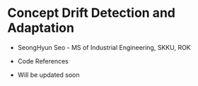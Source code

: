# Concept Drift Detection and Adaptation 
- SeongHyun Seo - MS of Industrial Engineering, SKKU, ROK
- Code References

- Will be updated soon
